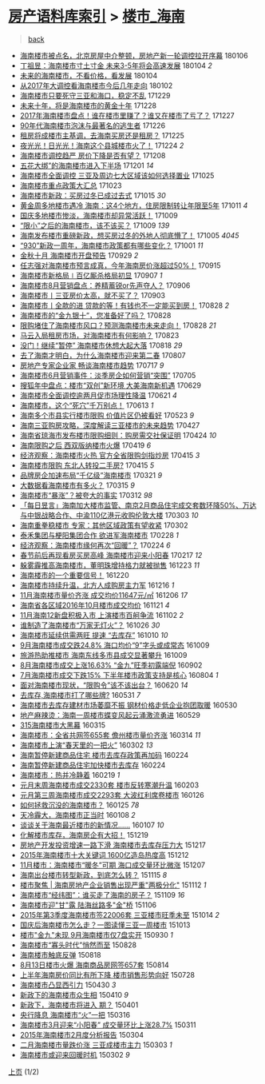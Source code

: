 [房产语料库索引](../../README.md)  > [楼市_海南](楼市_海南.md)
====
> [back](../README.md)

- [海南楼市被点名，北京房屋中介整顿，房地产新一轮调控拉开序幕](http://jkwz.applinzi.com/ittc/7055415556834853905.html#%E6%B5%B7%E5%8D%97%E6%A5%BC%E5%B8%82%E8%A2%AB%E7%82%B9%E5%90%8D%EF%BC%8C%E5%8C%97%E4%BA%AC%E6%88%BF%E5%B1%8B%E4%B8%AD%E4%BB%8B%E6%95%B4%E9%A1%BF%EF%BC%8C%E6%88%BF%E5%9C%B0%E4%BA%A7%E6%96%B0%E4%B8%80%E8%BD%AE%E8%B0%83%E6%8E%A7%E6%8B%89%E5%BC%80%E5%BA%8F%E5%B9%95) 180106  
- [丁祖昱：海南楼市寸土寸金 未来3-5年将会高速发展](http://jkwz.applinzi.com/ittc/7054755002902381578.html#%E4%B8%81%E7%A5%96%E6%98%B1%EF%BC%9A%E6%B5%B7%E5%8D%97%E6%A5%BC%E5%B8%82%E5%AF%B8%E5%9C%9F%E5%AF%B8%E9%87%91+%E6%9C%AA%E6%9D%A53-5%E5%B9%B4%E5%B0%86%E4%BC%9A%E9%AB%98%E9%80%9F%E5%8F%91%E5%B1%95) 180104 *2* 
- [未来的海南楼市，不看价格，看发展](http://jkwz.applinzi.com/ittc/7054683966051714054.html#%E6%9C%AA%E6%9D%A5%E7%9A%84%E6%B5%B7%E5%8D%97%E6%A5%BC%E5%B8%82%EF%BC%8C%E4%B8%8D%E7%9C%8B%E4%BB%B7%E6%A0%BC%EF%BC%8C%E7%9C%8B%E5%8F%91%E5%B1%95) 180104  
- [从2017年大调控看海南楼市今后几年走向](http://jkwz.applinzi.com/ittc/7053997019255800838.html#%E4%BB%8E2017%E5%B9%B4%E5%A4%A7%E8%B0%83%E6%8E%A7%E7%9C%8B%E6%B5%B7%E5%8D%97%E6%A5%BC%E5%B8%82%E4%BB%8A%E5%90%8E%E5%87%A0%E5%B9%B4%E8%B5%B0%E5%90%91) 180102  
- [海南楼市只要死守三亚和海口，稳定不乱](http://jkwz.applinzi.com/ittc/7052295206609617936.html#%E6%B5%B7%E5%8D%97%E6%A5%BC%E5%B8%82%E5%8F%AA%E8%A6%81%E6%AD%BB%E5%AE%88%E4%B8%89%E4%BA%9A%E5%92%8C%E6%B5%B7%E5%8F%A3%EF%BC%8C%E7%A8%B3%E5%AE%9A%E4%B8%8D%E4%B9%B1) 171229  
- [未来十年，将是海南楼市的黄金十年](http://jkwz.applinzi.com/ittc/7052075358738711568.html#%E6%9C%AA%E6%9D%A5%E5%8D%81%E5%B9%B4%EF%BC%8C%E5%B0%86%E6%98%AF%E6%B5%B7%E5%8D%97%E6%A5%BC%E5%B8%82%E7%9A%84%E9%BB%84%E9%87%91%E5%8D%81%E5%B9%B4) 171228  
- [2017年海南楼市盘点！谁在楼市里赚了？谁又在楼市了亏了？](http://jkwz.applinzi.com/ittc/7051717406374757393.html#2017%E5%B9%B4%E6%B5%B7%E5%8D%97%E6%A5%BC%E5%B8%82%E7%9B%98%E7%82%B9%EF%BC%81%E8%B0%81%E5%9C%A8%E6%A5%BC%E5%B8%82%E9%87%8C%E8%B5%9A%E4%BA%86%EF%BC%9F%E8%B0%81%E5%8F%88%E5%9C%A8%E6%A5%BC%E5%B8%82%E4%BA%86%E4%BA%8F%E4%BA%86%EF%BC%9F) 171227  
- [90年代海南楼市泡沫与最著名的逃生者](http://jkwz.applinzi.com/ittc/7051435366442075153.html#90%E5%B9%B4%E4%BB%A3%E6%B5%B7%E5%8D%97%E6%A5%BC%E5%B8%82%E6%B3%A1%E6%B2%AB%E4%B8%8E%E6%9C%80%E8%91%97%E5%90%8D%E7%9A%84%E9%80%83%E7%94%9F%E8%80%85) 171226  
- [租房将成楼市主基调，去海南买房还是租房？](http://jkwz.applinzi.com/ittc/7050934816134923280.html#%E7%A7%9F%E6%88%BF%E5%B0%86%E6%88%90%E6%A5%BC%E5%B8%82%E4%B8%BB%E5%9F%BA%E8%B0%83%EF%BC%8C%E5%8E%BB%E6%B5%B7%E5%8D%97%E4%B9%B0%E6%88%BF%E8%BF%98%E6%98%AF%E7%A7%9F%E6%88%BF%EF%BC%9F) 171225  
- [夜光光！日光光！海南这个县城楼市火了！](http://jkwz.applinzi.com/ittc/7050584133846172689.html#%E5%A4%9C%E5%85%89%E5%85%89%EF%BC%81%E6%97%A5%E5%85%89%E5%85%89%EF%BC%81%E6%B5%B7%E5%8D%97%E8%BF%99%E4%B8%AA%E5%8E%BF%E5%9F%8E%E6%A5%BC%E5%B8%82%E7%81%AB%E4%BA%86%EF%BC%81) 171224 *2* 
- [海南楼市调控趋严 房价下降是否有望？](http://jkwz.applinzi.com/ittc/7044758867374769169.html#%E6%B5%B7%E5%8D%97%E6%A5%BC%E5%B8%82%E8%B0%83%E6%8E%A7%E8%B6%8B%E4%B8%A5+%E6%88%BF%E4%BB%B7%E4%B8%8B%E9%99%8D%E6%98%AF%E5%90%A6%E6%9C%89%E6%9C%9B%EF%BC%9F) 171208  
- [五花大绑”的海南楼市进入下半场](http://jkwz.applinzi.com/ittc/7042167320724636688.html#%E4%BA%94%E8%8A%B1%E5%A4%A7%E7%BB%91%E2%80%9D%E7%9A%84%E6%B5%B7%E5%8D%97%E6%A5%BC%E5%B8%82%E8%BF%9B%E5%85%A5%E4%B8%8B%E5%8D%8A%E5%9C%BA) 171201 *14* 
- [海南楼市全面调控 三亚及周边七大区域该如何选择置业](http://jkwz.applinzi.com/ittc/7028367324812411921.html#%E6%B5%B7%E5%8D%97%E6%A5%BC%E5%B8%82%E5%85%A8%E9%9D%A2%E8%B0%83%E6%8E%A7+%E4%B8%89%E4%BA%9A%E5%8F%8A%E5%91%A8%E8%BE%B9%E4%B8%83%E5%A4%A7%E5%8C%BA%E5%9F%9F%E8%AF%A5%E5%A6%82%E4%BD%95%E9%80%89%E6%8B%A9%E7%BD%AE%E4%B8%9A) 171025  
- [海南楼市重点政策大汇总](http://jkwz.applinzi.com/ittc/7027657137235428369.html#%E6%B5%B7%E5%8D%97%E6%A5%BC%E5%B8%82%E9%87%8D%E7%82%B9%E6%94%BF%E7%AD%96%E5%A4%A7%E6%B1%87%E6%80%BB) 171023  
- [海南楼市新政：买房过冬已成过去式](http://jkwz.applinzi.com/ittc/7023872338028921872.html#%E6%B5%B7%E5%8D%97%E6%A5%BC%E5%B8%82%E6%96%B0%E6%94%BF%EF%BC%9A%E4%B9%B0%E6%88%BF%E8%BF%87%E5%86%AC%E5%B7%B2%E6%88%90%E8%BF%87%E5%8E%BB%E5%BC%8F) 171015 *30* 
- [黄金周多地楼市遇冷 海南：这4个地方，住房限制转让年限至5年](http://jkwz.applinzi.com/ittc/7023222134619505680.html#%E9%BB%84%E9%87%91%E5%91%A8%E5%A4%9A%E5%9C%B0%E6%A5%BC%E5%B8%82%E9%81%87%E5%86%B7+%E6%B5%B7%E5%8D%97%EF%BC%9A%E8%BF%994%E4%B8%AA%E5%9C%B0%E6%96%B9%EF%BC%8C%E4%BD%8F%E6%88%BF%E9%99%90%E5%88%B6%E8%BD%AC%E8%AE%A9%E5%B9%B4%E9%99%90%E8%87%B35%E5%B9%B4) 171011 *4* 
- [国庆多地楼市惨淡，海南楼市却异常活跃！](http://jkwz.applinzi.com/ittc/7022358818774844432.html#%E5%9B%BD%E5%BA%86%E5%A4%9A%E5%9C%B0%E6%A5%BC%E5%B8%82%E6%83%A8%E6%B7%A1%EF%BC%8C%E6%B5%B7%E5%8D%97%E6%A5%BC%E5%B8%82%E5%8D%B4%E5%BC%82%E5%B8%B8%E6%B4%BB%E8%B7%83%EF%BC%81) 171009  
- [“限小”之后的海南楼市，该不该买？](http://jkwz.applinzi.com/ittc/7022348008149222416.html#%E2%80%9C%E9%99%90%E5%B0%8F%E2%80%9D%E4%B9%8B%E5%90%8E%E7%9A%84%E6%B5%B7%E5%8D%97%E6%A5%BC%E5%B8%82%EF%BC%8C%E8%AF%A5%E4%B8%8D%E8%AF%A5%E4%B9%B0%EF%BC%9F) 171009 *139* 
- [海南发布楼市重磅新政，想买房过冬的外地人彻底懵了！](http://jkwz.applinzi.com/ittc/7021077789036512272.html#%E6%B5%B7%E5%8D%97%E5%8F%91%E5%B8%83%E6%A5%BC%E5%B8%82%E9%87%8D%E7%A3%85%E6%96%B0%E6%94%BF%EF%BC%8C%E6%83%B3%E4%B9%B0%E6%88%BF%E8%BF%87%E5%86%AC%E7%9A%84%E5%A4%96%E5%9C%B0%E4%BA%BA%E5%BD%BB%E5%BA%95%E6%87%B5%E4%BA%86%EF%BC%81) 171005 *4045* 
- [“930”新政一周年，海南楼市政策都有哪些变化？](http://jkwz.applinzi.com/ittc/7019214686594270225.html#%E2%80%9C930%E2%80%9D%E6%96%B0%E6%94%BF%E4%B8%80%E5%91%A8%E5%B9%B4%EF%BC%8C%E6%B5%B7%E5%8D%97%E6%A5%BC%E5%B8%82%E6%94%BF%E7%AD%96%E9%83%BD%E6%9C%89%E5%93%AA%E4%BA%9B%E5%8F%98%E5%8C%96%EF%BC%9F) 171001 *11* 
- [金秋十月 海南楼市开盘预告](http://jkwz.applinzi.com/ittc/7018652226514584593.html#%E9%87%91%E7%A7%8B%E5%8D%81%E6%9C%88+%E6%B5%B7%E5%8D%97%E6%A5%BC%E5%B8%82%E5%BC%80%E7%9B%98%E9%A2%84%E5%91%8A) 170929 *2* 
- [任志强对海南楼市预言成真，今年海南房价涨超过50%！](http://jkwz.applinzi.com/ittc/7013571998343758865.html#%E4%BB%BB%E5%BF%97%E5%BC%BA%E5%AF%B9%E6%B5%B7%E5%8D%97%E6%A5%BC%E5%B8%82%E9%A2%84%E8%A8%80%E6%88%90%E7%9C%9F%EF%BC%8C%E4%BB%8A%E5%B9%B4%E6%B5%B7%E5%8D%97%E6%88%BF%E4%BB%B7%E6%B6%A8%E8%B6%85%E8%BF%8750%25%EF%BC%81) 170915  
- [海南楼市新格局∣百亿厮杀格局初显](http://jkwz.applinzi.com/ittc/7010599606885549073.html#%E6%B5%B7%E5%8D%97%E6%A5%BC%E5%B8%82%E6%96%B0%E6%A0%BC%E5%B1%80%E2%88%A3%E7%99%BE%E4%BA%BF%E5%8E%AE%E6%9D%80%E6%A0%BC%E5%B1%80%E5%88%9D%E6%98%BE) 170907 *1* 
- [海南楼市8月营销盘点：养精蓄锐or先声夺人？](http://jkwz.applinzi.com/ittc/7010134507632722960.html#%E6%B5%B7%E5%8D%97%E6%A5%BC%E5%B8%828%E6%9C%88%E8%90%A5%E9%94%80%E7%9B%98%E7%82%B9%EF%BC%9A%E5%85%BB%E7%B2%BE%E8%93%84%E9%94%90or%E5%85%88%E5%A3%B0%E5%A4%BA%E4%BA%BA%EF%BC%9F) 170906  
- [海南楼市丨三亚房价太高，就不买了？](http://jkwz.applinzi.com/ittc/7009020269073794064.html#%E6%B5%B7%E5%8D%97%E6%A5%BC%E5%B8%82%E4%B8%A8%E4%B8%89%E4%BA%9A%E6%88%BF%E4%BB%B7%E5%A4%AA%E9%AB%98%EF%BC%8C%E5%B0%B1%E4%B8%8D%E4%B9%B0%E4%BA%86%EF%BC%9F) 170903  
- [海南楼市丨全款的进 贷款的等！有钱也不一定能买到房！](http://jkwz.applinzi.com/ittc/7006870918675301392.html#%E6%B5%B7%E5%8D%97%E6%A5%BC%E5%B8%82%E4%B8%A8%E5%85%A8%E6%AC%BE%E7%9A%84%E8%BF%9B+%E8%B4%B7%E6%AC%BE%E7%9A%84%E7%AD%89%EF%BC%81%E6%9C%89%E9%92%B1%E4%B9%9F%E4%B8%8D%E4%B8%80%E5%AE%9A%E8%83%BD%E4%B9%B0%E5%88%B0%E6%88%BF%EF%BC%81) 170828 *2* 
- [海南楼市的“金九银十”，您准备好了吗？](http://jkwz.applinzi.com/ittc/7006791312219833360.html#%E6%B5%B7%E5%8D%97%E6%A5%BC%E5%B8%82%E7%9A%84%E2%80%9C%E9%87%91%E4%B9%9D%E9%93%B6%E5%8D%81%E2%80%9D%EF%BC%8C%E6%82%A8%E5%87%86%E5%A4%87%E5%A5%BD%E4%BA%86%E5%90%97%EF%BC%9F) 170828  
- [限购堵住了海南楼市风口？预测海南楼市未来走向！](http://jkwz.applinzi.com/ittc/7006785037541049361.html#%E9%99%90%E8%B4%AD%E5%A0%B5%E4%BD%8F%E4%BA%86%E6%B5%B7%E5%8D%97%E6%A5%BC%E5%B8%82%E9%A3%8E%E5%8F%A3%EF%BC%9F%E9%A2%84%E6%B5%8B%E6%B5%B7%E5%8D%97%E6%A5%BC%E5%B8%82%E6%9C%AA%E6%9D%A5%E8%B5%B0%E5%90%91%EF%BC%81) 170828 *21* 
- [马云入局租房市场，对海南楼市有何影响？](http://jkwz.applinzi.com/ittc/7004788858125026320.html#%E9%A9%AC%E4%BA%91%E5%85%A5%E5%B1%80%E7%A7%9F%E6%88%BF%E5%B8%82%E5%9C%BA%EF%BC%8C%E5%AF%B9%E6%B5%B7%E5%8D%97%E6%A5%BC%E5%B8%82%E6%9C%89%E4%BD%95%E5%BD%B1%E5%93%8D%EF%BC%9F) 170823  
- [没门！继续“暂停” 海南楼市休想大起大落](http://jkwz.applinzi.com/ittc/7003077162444522512.html#%E6%B2%A1%E9%97%A8%EF%BC%81%E7%BB%A7%E7%BB%AD%E2%80%9C%E6%9A%82%E5%81%9C%E2%80%9D+%E6%B5%B7%E5%8D%97%E6%A5%BC%E5%B8%82%E4%BC%91%E6%83%B3%E5%A4%A7%E8%B5%B7%E5%A4%A7%E8%90%BD) 170818 *29* 
- [去了海南才明白，为什么海南楼市迎来第二春](http://jkwz.applinzi.com/ittc/6999090561670448144.html#%E5%8E%BB%E4%BA%86%E6%B5%B7%E5%8D%97%E6%89%8D%E6%98%8E%E7%99%BD%EF%BC%8C%E4%B8%BA%E4%BB%80%E4%B9%88%E6%B5%B7%E5%8D%97%E6%A5%BC%E5%B8%82%E8%BF%8E%E6%9D%A5%E7%AC%AC%E4%BA%8C%E6%98%A5) 170807  
- [房地产专家企业家 畅谈海南楼市趋势](http://jkwz.applinzi.com/ittc/6991163839243355153.html#%E6%88%BF%E5%9C%B0%E4%BA%A7%E4%B8%93%E5%AE%B6%E4%BC%81%E4%B8%9A%E5%AE%B6+%E7%95%85%E8%B0%88%E6%B5%B7%E5%8D%97%E6%A5%BC%E5%B8%82%E8%B6%8B%E5%8A%BF) 170717 *9* 
- [海南楼市6月营销事件：淡季房企如何营销“突围”](http://jkwz.applinzi.com/ittc/6986759621610832912.html#%E6%B5%B7%E5%8D%97%E6%A5%BC%E5%B8%826%E6%9C%88%E8%90%A5%E9%94%80%E4%BA%8B%E4%BB%B6%EF%BC%9A%E6%B7%A1%E5%AD%A3%E6%88%BF%E4%BC%81%E5%A6%82%E4%BD%95%E8%90%A5%E9%94%80%E2%80%9C%E7%AA%81%E5%9B%B4%E2%80%9D) 170705  
- [搜狐年中盘点：楼市“双创”新环境 大美海南新机遇](http://jkwz.applinzi.com/ittc/6984551518727308293.html#%E6%90%9C%E7%8B%90%E5%B9%B4%E4%B8%AD%E7%9B%98%E7%82%B9%EF%BC%9A%E6%A5%BC%E5%B8%82%E2%80%9C%E5%8F%8C%E5%88%9B%E2%80%9D%E6%96%B0%E7%8E%AF%E5%A2%83+%E5%A4%A7%E7%BE%8E%E6%B5%B7%E5%8D%97%E6%96%B0%E6%9C%BA%E9%81%87) 170629  
- [海南楼市全面调控逾两月促市场理性降温](http://jkwz.applinzi.com/ittc/6981574842397492229.html#%E6%B5%B7%E5%8D%97%E6%A5%BC%E5%B8%82%E5%85%A8%E9%9D%A2%E8%B0%83%E6%8E%A7%E9%80%BE%E4%B8%A4%E6%9C%88%E4%BF%83%E5%B8%82%E5%9C%BA%E7%90%86%E6%80%A7%E9%99%8D%E6%B8%A9) 170621 *4* 
- [海南楼市，这个“死穴”千万别点！](http://jkwz.applinzi.com/ittc/6978717335874438149.html#%E6%B5%B7%E5%8D%97%E6%A5%BC%E5%B8%82%EF%BC%8C%E8%BF%99%E4%B8%AA%E2%80%9C%E6%AD%BB%E7%A9%B4%E2%80%9D%E5%8D%83%E4%B8%87%E5%88%AB%E7%82%B9%EF%BC%81) 170613 *1* 
- [海南多个市县实行楼市限购 价值片区仍被看好](http://jkwz.applinzi.com/ittc/6970900121578374148.html#%E6%B5%B7%E5%8D%97%E5%A4%9A%E4%B8%AA%E5%B8%82%E5%8E%BF%E5%AE%9E%E8%A1%8C%E6%A5%BC%E5%B8%82%E9%99%90%E8%B4%AD+%E4%BB%B7%E5%80%BC%E7%89%87%E5%8C%BA%E4%BB%8D%E8%A2%AB%E7%9C%8B%E5%A5%BD) 170523 *9* 
- [海南三亚购房攻略，深度解读三亚楼市的未来趋势](http://jkwz.applinzi.com/ittc/6961260016177775621.html#%E6%B5%B7%E5%8D%97%E4%B8%89%E4%BA%9A%E8%B4%AD%E6%88%BF%E6%94%BB%E7%95%A5%EF%BC%8C%E6%B7%B1%E5%BA%A6%E8%A7%A3%E8%AF%BB%E4%B8%89%E4%BA%9A%E6%A5%BC%E5%B8%82%E7%9A%84%E6%9C%AA%E6%9D%A5%E8%B6%8B%E5%8A%BF) 170427  
- [海南省琼海市发布楼市限购细则：购房需交社保证明](http://jkwz.applinzi.com/ittc/6960099981628277765.html#%E6%B5%B7%E5%8D%97%E7%9C%81%E7%90%BC%E6%B5%B7%E5%B8%82%E5%8F%91%E5%B8%83%E6%A5%BC%E5%B8%82%E9%99%90%E8%B4%AD%E7%BB%86%E5%88%99%EF%BC%9A%E8%B4%AD%E6%88%BF%E9%9C%80%E4%BA%A4%E7%A4%BE%E4%BF%9D%E8%AF%81%E6%98%8E) 170424 *10* 
- [海南限购之后 西双版纳楼市火爆](http://jkwz.applinzi.com/ittc/6958031594823615492.html#%E6%B5%B7%E5%8D%97%E9%99%90%E8%B4%AD%E4%B9%8B%E5%90%8E+%E8%A5%BF%E5%8F%8C%E7%89%88%E7%BA%B3%E6%A5%BC%E5%B8%82%E7%81%AB%E7%88%86) 170419 *6* 
- [经济观察：海南楼市火热 官方全省限购剑指炒房](http://jkwz.applinzi.com/ittc/6956702446008140804.html#%E7%BB%8F%E6%B5%8E%E8%A7%82%E5%AF%9F%EF%BC%9A%E6%B5%B7%E5%8D%97%E6%A5%BC%E5%B8%82%E7%81%AB%E7%83%AD+%E5%AE%98%E6%96%B9%E5%85%A8%E7%9C%81%E9%99%90%E8%B4%AD%E5%89%91%E6%8C%87%E7%82%92%E6%88%BF) 170415 *3* 
- [海南楼市限购 东北人转投二手房?](http://jkwz.applinzi.com/ittc/6956682100467041285.html#%E6%B5%B7%E5%8D%97%E6%A5%BC%E5%B8%82%E9%99%90%E8%B4%AD+%E4%B8%9C%E5%8C%97%E4%BA%BA%E8%BD%AC%E6%8A%95%E4%BA%8C%E6%89%8B%E6%88%BF%3F) 170415 *5* 
- [品牌房企加速布局“千亿级”海南楼市](http://jkwz.applinzi.com/ittc/6947478049548420100.html#%E5%93%81%E7%89%8C%E6%88%BF%E4%BC%81%E5%8A%A0%E9%80%9F%E5%B8%83%E5%B1%80%E2%80%9C%E5%8D%83%E4%BA%BF%E7%BA%A7%E2%80%9D%E6%B5%B7%E5%8D%97%E6%A5%BC%E5%B8%82) 170321 *9* 
- [大数据看海南楼市有多火？](http://jkwz.applinzi.com/ittc/6945177596387132421.html#%E5%A4%A7%E6%95%B0%E6%8D%AE%E7%9C%8B%E6%B5%B7%E5%8D%97%E6%A5%BC%E5%B8%82%E6%9C%89%E5%A4%9A%E7%81%AB%EF%BC%9F) 170315 *9* 
- [海南楼市“暴涨”？被夸大的事实](http://jkwz.applinzi.com/ittc/6944125284960961540.html#%E6%B5%B7%E5%8D%97%E6%A5%BC%E5%B8%82%E2%80%9C%E6%9A%B4%E6%B6%A8%E2%80%9D%EF%BC%9F%E8%A2%AB%E5%A4%B8%E5%A4%A7%E7%9A%84%E4%BA%8B%E5%AE%9E) 170312 *98* 
- [「每日昱言」海南加大楼市监管、南京2月商品住宅成交套数环降50%、万达与中银战略合作、中渝110亿港元收购伦敦大楼](http://jkwz.applinzi.com/ittc/6940708262025626628.html#%E3%80%8C%E6%AF%8F%E6%97%A5%E6%98%B1%E8%A8%80%E3%80%8D%E6%B5%B7%E5%8D%97%E5%8A%A0%E5%A4%A7%E6%A5%BC%E5%B8%82%E7%9B%91%E7%AE%A1%E3%80%81%E5%8D%97%E4%BA%AC2%E6%9C%88%E5%95%86%E5%93%81%E4%BD%8F%E5%AE%85%E6%88%90%E4%BA%A4%E5%A5%97%E6%95%B0%E7%8E%AF%E9%99%8D50%25%E3%80%81%E4%B8%87%E8%BE%BE%E4%B8%8E%E4%B8%AD%E9%93%B6%E6%88%98%E7%95%A5%E5%90%88%E4%BD%9C%E3%80%81%E4%B8%AD%E6%B8%9D110%E4%BA%BF%E6%B8%AF%E5%85%83%E6%94%B6%E8%B4%AD%E4%BC%A6%E6%95%A6%E5%A4%A7%E6%A5%BC) 170303 *10* 
- [海南重拳稳楼市 专家：其他区域政策有望收紧](http://jkwz.applinzi.com/ittc/6940513136267494405.html#%E6%B5%B7%E5%8D%97%E9%87%8D%E6%8B%B3%E7%A8%B3%E6%A5%BC%E5%B8%82+%E4%B8%93%E5%AE%B6%EF%BC%9A%E5%85%B6%E4%BB%96%E5%8C%BA%E5%9F%9F%E6%94%BF%E7%AD%96%E6%9C%89%E6%9C%9B%E6%94%B6%E7%B4%A7) 170302  
- [泰禾集团与梗阳集团合作 欲进军海南楼市](http://jkwz.applinzi.com/ittc/6939579520708510725.html#%E6%B3%B0%E7%A6%BE%E9%9B%86%E5%9B%A2%E4%B8%8E%E6%A2%97%E9%98%B3%E9%9B%86%E5%9B%A2%E5%90%88%E4%BD%9C+%E6%AC%B2%E8%BF%9B%E5%86%9B%E6%B5%B7%E5%8D%97%E6%A5%BC%E5%B8%82) 170228 *1* 
- [经济观察：海南楼市缘何再次“回暖”？](http://jkwz.applinzi.com/ittc/6938175569324934149.html#%E7%BB%8F%E6%B5%8E%E8%A7%82%E5%AF%9F%EF%BC%9A%E6%B5%B7%E5%8D%97%E6%A5%BC%E5%B8%82%E7%BC%98%E4%BD%95%E5%86%8D%E6%AC%A1%E2%80%9C%E5%9B%9E%E6%9A%96%E2%80%9D%EF%BC%9F) 170224 *6* 
- [春节前后再现看房买房高峰 海南楼市迎来小阳春](http://jkwz.applinzi.com/ittc/6935626909827466244.html#%E6%98%A5%E8%8A%82%E5%89%8D%E5%90%8E%E5%86%8D%E7%8E%B0%E7%9C%8B%E6%88%BF%E4%B9%B0%E6%88%BF%E9%AB%98%E5%B3%B0+%E6%B5%B7%E5%8D%97%E6%A5%BC%E5%B8%82%E8%BF%8E%E6%9D%A5%E5%B0%8F%E9%98%B3%E6%98%A5) 170217 *12* 
- [躲雾霾推高海南楼市，董明珠增持格力就被抛售](http://jkwz.applinzi.com/ittc/6914753202171151365.html#%E8%BA%B2%E9%9B%BE%E9%9C%BE%E6%8E%A8%E9%AB%98%E6%B5%B7%E5%8D%97%E6%A5%BC%E5%B8%82%EF%BC%8C%E8%91%A3%E6%98%8E%E7%8F%A0%E5%A2%9E%E6%8C%81%E6%A0%BC%E5%8A%9B%E5%B0%B1%E8%A2%AB%E6%8A%9B%E5%94%AE) 161223 *11* 
- [海南楼市的一个重要信号！](http://jkwz.applinzi.com/ittc/6913679275848107012.html#%E6%B5%B7%E5%8D%97%E6%A5%BC%E5%B8%82%E7%9A%84%E4%B8%80%E4%B8%AA%E9%87%8D%E8%A6%81%E4%BF%A1%E5%8F%B7%EF%BC%81) 161220  
- [海南楼市持续升温，北方人成购房主力军](http://jkwz.applinzi.com/ittc/6912242514743804932.html#%E6%B5%B7%E5%8D%97%E6%A5%BC%E5%B8%82%E6%8C%81%E7%BB%AD%E5%8D%87%E6%B8%A9%EF%BC%8C%E5%8C%97%E6%96%B9%E4%BA%BA%E6%88%90%E8%B4%AD%E6%88%BF%E4%B8%BB%E5%8A%9B%E5%86%9B) 161216 *1* 
- [11月海南楼市量价齐涨 成交均价11647元/㎡](http://jkwz.applinzi.com/ittc/6908449738331784196.html#11%E6%9C%88%E6%B5%B7%E5%8D%97%E6%A5%BC%E5%B8%82%E9%87%8F%E4%BB%B7%E9%BD%90%E6%B6%A8+%E6%88%90%E4%BA%A4%E5%9D%87%E4%BB%B711647%E5%85%83%2F%E3%8E%A1) 161206 *17* 
- [海南省各区域2016年10月楼市成交均价](http://jkwz.applinzi.com/ittc/6902989555677791237.html#%E6%B5%B7%E5%8D%97%E7%9C%81%E5%90%84%E5%8C%BA%E5%9F%9F2016%E5%B9%B410%E6%9C%88%E6%A5%BC%E5%B8%82%E6%88%90%E4%BA%A4%E5%9D%87%E4%BB%B7) 161121 *4* 
- [11月海南12新盘积极入市 上演楼市百舸争流](http://jkwz.applinzi.com/ittc/6895837494762800133.html#11%E6%9C%88%E6%B5%B7%E5%8D%9712%E6%96%B0%E7%9B%98%E7%A7%AF%E6%9E%81%E5%85%A5%E5%B8%82+%E4%B8%8A%E6%BC%94%E6%A5%BC%E5%B8%82%E7%99%BE%E8%88%B8%E4%BA%89%E6%B5%81) 161102 *2* 
- [谁制造了海南楼市“万家无灯火”？](http://jkwz.applinzi.com/ittc/6893236036133454853.html#%E8%B0%81%E5%88%B6%E9%80%A0%E4%BA%86%E6%B5%B7%E5%8D%97%E6%A5%BC%E5%B8%82%E2%80%9C%E4%B8%87%E5%AE%B6%E6%97%A0%E7%81%AF%E7%81%AB%E2%80%9D%EF%BC%9F) 161026 *30* 
- [海南楼市延续供需两旺 提速 “去库存”](http://jkwz.applinzi.com/ittc/6887344610854044676.html#%E6%B5%B7%E5%8D%97%E6%A5%BC%E5%B8%82%E5%BB%B6%E7%BB%AD%E4%BE%9B%E9%9C%80%E4%B8%A4%E6%97%BA+%E6%8F%90%E9%80%9F+%E2%80%9C%E5%8E%BB%E5%BA%93%E5%AD%98%E2%80%9D) 161010 *10* 
- [9月海南楼市成交跌24.8% 海口均价“9”字头或成常态](http://jkwz.applinzi.com/ittc/6887008980492092421.html#9%E6%9C%88%E6%B5%B7%E5%8D%97%E6%A5%BC%E5%B8%82%E6%88%90%E4%BA%A4%E8%B7%8C24.8%25+%E6%B5%B7%E5%8F%A3%E5%9D%87%E4%BB%B7%E2%80%9C9%E2%80%9D%E5%AD%97%E5%A4%B4%E6%88%96%E6%88%90%E5%B8%B8%E6%80%81) 161009  
- [旅游热助推楼市 海南东线多市县成交显著攀升](http://jkwz.applinzi.com/ittc/6886927258446464004.html#%E6%97%85%E6%B8%B8%E7%83%AD%E5%8A%A9%E6%8E%A8%E6%A5%BC%E5%B8%82+%E6%B5%B7%E5%8D%97%E4%B8%9C%E7%BA%BF%E5%A4%9A%E5%B8%82%E5%8E%BF%E6%88%90%E4%BA%A4%E6%98%BE%E8%91%97%E6%94%80%E5%8D%87) 161009  
- [8月海南楼市成交上涨16.63% “金九”旺季初露端倪](http://jkwz.applinzi.com/ittc/6873328567487824901.html#8%E6%9C%88%E6%B5%B7%E5%8D%97%E6%A5%BC%E5%B8%82%E6%88%90%E4%BA%A4%E4%B8%8A%E6%B6%A816.63%25+%E2%80%9C%E9%87%91%E4%B9%9D%E2%80%9D%E6%97%BA%E5%AD%A3%E5%88%9D%E9%9C%B2%E7%AB%AF%E5%80%AA) 160902  
- [7月海南楼市成交下跌15% 下半年楼市政策支持是核心](http://jkwz.applinzi.com/ittc/6862532432372433924.html#7%E6%9C%88%E6%B5%B7%E5%8D%97%E6%A5%BC%E5%B8%82%E6%88%90%E4%BA%A4%E4%B8%8B%E8%B7%8C15%25+%E4%B8%8B%E5%8D%8A%E5%B9%B4%E6%A5%BC%E5%B8%82%E6%94%BF%E7%AD%96%E6%94%AF%E6%8C%81%E6%98%AF%E6%A0%B8%E5%BF%83) 160804 *1* 
- [面对海南楼市现状，“限购令”该不该出台？](http://jkwz.applinzi.com/ittc/6845819210173006853.html#%E9%9D%A2%E5%AF%B9%E6%B5%B7%E5%8D%97%E6%A5%BC%E5%B8%82%E7%8E%B0%E7%8A%B6%EF%BC%8C%E2%80%9C%E9%99%90%E8%B4%AD%E4%BB%A4%E2%80%9D%E8%AF%A5%E4%B8%8D%E8%AF%A5%E5%87%BA%E5%8F%B0%EF%BC%9F) 160620 *14* 
- [去库存,海南楼市打了哪些牌?](http://jkwz.applinzi.com/ittc/6838340398204060676.html#%E5%8E%BB%E5%BA%93%E5%AD%98%2C%E6%B5%B7%E5%8D%97%E6%A5%BC%E5%B8%82%E6%89%93%E4%BA%86%E5%93%AA%E4%BA%9B%E7%89%8C%3F) 160531 *7* 
- [海南楼市去库存建材市场萎靡不振 钢材价格走低企业抱团取暖](http://jkwz.applinzi.com/ittc/6837969873699079173.html#%E6%B5%B7%E5%8D%97%E6%A5%BC%E5%B8%82%E5%8E%BB%E5%BA%93%E5%AD%98%E5%BB%BA%E6%9D%90%E5%B8%82%E5%9C%BA%E8%90%8E%E9%9D%A1%E4%B8%8D%E6%8C%AF+%E9%92%A2%E6%9D%90%E4%BB%B7%E6%A0%BC%E8%B5%B0%E4%BD%8E%E4%BC%81%E4%B8%9A%E6%8A%B1%E5%9B%A2%E5%8F%96%E6%9A%96) 160530  
- [地产麻辣烫：海南一周楼市蝶变风起云涌激流勇进](http://jkwz.applinzi.com/ittc/6837595971189736453.html#%E5%9C%B0%E4%BA%A7%E9%BA%BB%E8%BE%A3%E7%83%AB%EF%BC%9A%E6%B5%B7%E5%8D%97%E4%B8%80%E5%91%A8%E6%A5%BC%E5%B8%82%E8%9D%B6%E5%8F%98%E9%A3%8E%E8%B5%B7%E4%BA%91%E6%B6%8C%E6%BF%80%E6%B5%81%E5%8B%87%E8%BF%9B) 160529  
- [315海南楼市大黑幕](http://jkwz.applinzi.com/ittc/6809763741277094916.html#315%E6%B5%B7%E5%8D%97%E6%A5%BC%E5%B8%82%E5%A4%A7%E9%BB%91%E5%B9%95) 160315  
- [海南楼市：全省共网签655套 儋州楼市量价齐涨](http://jkwz.applinzi.com/ittc/6809445687687119877.html#%E6%B5%B7%E5%8D%97%E6%A5%BC%E5%B8%82%EF%BC%9A%E5%85%A8%E7%9C%81%E5%85%B1%E7%BD%91%E7%AD%BE655%E5%A5%97+%E5%84%8B%E5%B7%9E%E6%A5%BC%E5%B8%82%E9%87%8F%E4%BB%B7%E9%BD%90%E6%B6%A8) 160314 *11* 
- [海南楼市上演“春天里的一把火”](http://jkwz.applinzi.com/ittc/6804938371445031940.html#%E6%B5%B7%E5%8D%97%E6%A5%BC%E5%B8%82%E4%B8%8A%E6%BC%94%E2%80%9C%E6%98%A5%E5%A4%A9%E9%87%8C%E7%9A%84%E4%B8%80%E6%8A%8A%E7%81%AB%E2%80%9D) 160302 *13* 
- [海南暂停新建商品住宅 楼市去库存政策再加码](http://jkwz.applinzi.com/ittc/6802448713393898500.html#%E6%B5%B7%E5%8D%97%E6%9A%82%E5%81%9C%E6%96%B0%E5%BB%BA%E5%95%86%E5%93%81%E4%BD%8F%E5%AE%85+%E6%A5%BC%E5%B8%82%E5%8E%BB%E5%BA%93%E5%AD%98%E6%94%BF%E7%AD%96%E5%86%8D%E5%8A%A0%E7%A0%81) 160224  
- [海南暂停新建商品住宅加快楼市去库存](http://jkwz.applinzi.com/ittc/6802408721225352197.html#%E6%B5%B7%E5%8D%97%E6%9A%82%E5%81%9C%E6%96%B0%E5%BB%BA%E5%95%86%E5%93%81%E4%BD%8F%E5%AE%85%E5%8A%A0%E5%BF%AB%E6%A5%BC%E5%B8%82%E5%8E%BB%E5%BA%93%E5%AD%98) 160224  
- [海南楼市：热并冷静着](http://jkwz.applinzi.com/ittc/6800351050712220677.html#%E6%B5%B7%E5%8D%97%E6%A5%BC%E5%B8%82%EF%BC%9A%E7%83%AD%E5%B9%B6%E5%86%B7%E9%9D%99%E7%9D%80) 160219 *1* 
- [元月末周海南楼市成交2330套 楼市反转寒潮升温](http://jkwz.applinzi.com/ittc/6794525192453882884.html#%E5%85%83%E6%9C%88%E6%9C%AB%E5%91%A8%E6%B5%B7%E5%8D%97%E6%A5%BC%E5%B8%82%E6%88%90%E4%BA%A42330%E5%A5%97+%E6%A5%BC%E5%B8%82%E5%8F%8D%E8%BD%AC%E5%AF%92%E6%BD%AE%E5%8D%87%E6%B8%A9) 160203  
- [元月第三周海南楼市成交2293套 大波红利席卷楼市](http://jkwz.applinzi.com/ittc/6791567078754616325.html#%E5%85%83%E6%9C%88%E7%AC%AC%E4%B8%89%E5%91%A8%E6%B5%B7%E5%8D%97%E6%A5%BC%E5%B8%82%E6%88%90%E4%BA%A42293%E5%A5%97+%E5%A4%A7%E6%B3%A2%E7%BA%A2%E5%88%A9%E5%B8%AD%E5%8D%B7%E6%A5%BC%E5%B8%82) 160126  
- [如何拯救沉没的海南楼市？](http://jkwz.applinzi.com/ittc/6791291742804509700.html#%E5%A6%82%E4%BD%95%E6%8B%AF%E6%95%91%E6%B2%89%E6%B2%A1%E7%9A%84%E6%B5%B7%E5%8D%97%E6%A5%BC%E5%B8%82%EF%BC%9F) 160125 *78* 
- [天冷霾大，海南楼市正当时](http://jkwz.applinzi.com/ittc/6784767854893335557.html#%E5%A4%A9%E5%86%B7%E9%9C%BE%E5%A4%A7%EF%BC%8C%E6%B5%B7%E5%8D%97%E6%A5%BC%E5%B8%82%E6%AD%A3%E5%BD%93%E6%97%B6) 160108 *2* 
- [谈谈关于海南最近楼市的新情况......](http://jkwz.applinzi.com/ittc/6784592134627918852.html#%E8%B0%88%E8%B0%88%E5%85%B3%E4%BA%8E%E6%B5%B7%E5%8D%97%E6%9C%80%E8%BF%91%E6%A5%BC%E5%B8%82%E7%9A%84%E6%96%B0%E6%83%85%E5%86%B5......) 160107 *10* 
- [化解楼市库存，海南房企有大招！](http://jkwz.applinzi.com/ittc/6777112339329582085.html#%E5%8C%96%E8%A7%A3%E6%A5%BC%E5%B8%82%E5%BA%93%E5%AD%98%EF%BC%8C%E6%B5%B7%E5%8D%97%E6%88%BF%E4%BC%81%E6%9C%89%E5%A4%A7%E6%8B%9B%EF%BC%81) 151219  
- [房地产开发投资增速一路下滑 海南楼市去库存压力大](http://jkwz.applinzi.com/ittc/6776726521318474757.html#%E6%88%BF%E5%9C%B0%E4%BA%A7%E5%BC%80%E5%8F%91%E6%8A%95%E8%B5%84%E5%A2%9E%E9%80%9F%E4%B8%80%E8%B7%AF%E4%B8%8B%E6%BB%91+%E6%B5%B7%E5%8D%97%E6%A5%BC%E5%B8%82%E5%8E%BB%E5%BA%93%E5%AD%98%E5%8E%8B%E5%8A%9B%E5%A4%A7) 151217  
- [2015年海南楼市十大关键词 1600亿造岛热度高](http://jkwz.applinzi.com/ittc/6774863603446580228.html#2015%E5%B9%B4%E6%B5%B7%E5%8D%97%E6%A5%BC%E5%B8%82%E5%8D%81%E5%A4%A7%E5%85%B3%E9%94%AE%E8%AF%8D+1600%E4%BA%BF%E9%80%A0%E5%B2%9B%E7%83%AD%E5%BA%A6%E9%AB%98) 151212  
- [11月楼市：海南楼市“暖冬”可期 海口成交量环比微涨](http://jkwz.applinzi.com/ittc/6772488315848885252.html#11%E6%9C%88%E6%A5%BC%E5%B8%82%EF%BC%9A%E6%B5%B7%E5%8D%97%E6%A5%BC%E5%B8%82%E2%80%9C%E6%9A%96%E5%86%AC%E2%80%9D%E5%8F%AF%E6%9C%9F+%E6%B5%B7%E5%8F%A3%E6%88%90%E4%BA%A4%E9%87%8F%E7%8E%AF%E6%AF%94%E5%BE%AE%E6%B6%A8) 151207  
- [海南出台楼市转型新政，到底怎么转？](http://jkwz.applinzi.com/ittc/6765057138141692932.html#%E6%B5%B7%E5%8D%97%E5%87%BA%E5%8F%B0%E6%A5%BC%E5%B8%82%E8%BD%AC%E5%9E%8B%E6%96%B0%E6%94%BF%EF%BC%8C%E5%88%B0%E5%BA%95%E6%80%8E%E4%B9%88%E8%BD%AC%EF%BC%9F) 151115 *8* 
- [楼市聚焦 | 海南房地产企业销售出现严重&quot;两极分化&quot;](http://jkwz.applinzi.com/ittc/6763900258333754372.html#%E6%A5%BC%E5%B8%82%E8%81%9A%E7%84%A6+%7C+%E6%B5%B7%E5%8D%97%E6%88%BF%E5%9C%B0%E4%BA%A7%E4%BC%81%E4%B8%9A%E9%94%80%E5%94%AE%E5%87%BA%E7%8E%B0%E4%B8%A5%E9%87%8D%26quot%3B%E4%B8%A4%E6%9E%81%E5%88%86%E5%8C%96%26quot%3B) 151112 *1* 
- [海南楼市“经纬图”：谁买走了海南的房子？](http://jkwz.applinzi.com/ittc/6762619684428186628.html#%E6%B5%B7%E5%8D%97%E6%A5%BC%E5%B8%82%E2%80%9C%E7%BB%8F%E7%BA%AC%E5%9B%BE%E2%80%9D%EF%BC%9A%E8%B0%81%E4%B9%B0%E8%B5%B0%E4%BA%86%E6%B5%B7%E5%8D%97%E7%9A%84%E6%88%BF%E5%AD%90%EF%BC%9F) 151109 *16* 
- [海南楼市迎&quot;甘&quot;露 陆海丝路多&quot;金&quot;桥](http://jkwz.applinzi.com/ittc/6761603817347220484.html#%E6%B5%B7%E5%8D%97%E6%A5%BC%E5%B8%82%E8%BF%8E%26quot%3B%E7%94%98%26quot%3B%E9%9C%B2+%E9%99%86%E6%B5%B7%E4%B8%9D%E8%B7%AF%E5%A4%9A%26quot%3B%E9%87%91%26quot%3B%E6%A1%A5) 151106  
- [2015年第3季度海南楼市签22006套 三亚楼市旺季未至](http://jkwz.applinzi.com/ittc/6753014278664045573.html#2015%E5%B9%B4%E7%AC%AC3%E5%AD%A3%E5%BA%A6%E6%B5%B7%E5%8D%97%E6%A5%BC%E5%B8%82%E7%AD%BE22006%E5%A5%97+%E4%B8%89%E4%BA%9A%E6%A5%BC%E5%B8%82%E6%97%BA%E5%AD%A3%E6%9C%AA%E8%87%B3) 151014 *2* 
- [国庆后海南楼市怎么走？一图读懂三亚一周楼市](http://jkwz.applinzi.com/ittc/6752636888478630916.html#%E5%9B%BD%E5%BA%86%E5%90%8E%E6%B5%B7%E5%8D%97%E6%A5%BC%E5%B8%82%E6%80%8E%E4%B9%88%E8%B5%B0%EF%BC%9F%E4%B8%80%E5%9B%BE%E8%AF%BB%E6%87%82%E4%B8%89%E4%BA%9A%E4%B8%80%E5%91%A8%E6%A5%BC%E5%B8%82) 151013  
- [楼市&quot;金九&quot;未现 9月海南楼市仅7盘实开](http://jkwz.applinzi.com/ittc/6747873688143758341.html#%E6%A5%BC%E5%B8%82%26quot%3B%E9%87%91%E4%B9%9D%26quot%3B%E6%9C%AA%E7%8E%B0+9%E6%9C%88%E6%B5%B7%E5%8D%97%E6%A5%BC%E5%B8%82%E4%BB%857%E7%9B%98%E5%AE%9E%E5%BC%80) 150930 *1* 
- [海南楼市“寡头时代”悄然而至](http://jkwz.applinzi.com/ittc/6735623977558737925.html#%E6%B5%B7%E5%8D%97%E6%A5%BC%E5%B8%82%E2%80%9C%E5%AF%A1%E5%A4%B4%E6%97%B6%E4%BB%A3%E2%80%9D%E6%82%84%E7%84%B6%E8%80%8C%E8%87%B3) 150828  
- [海南楼市触底反弹](http://jkwz.applinzi.com/ittc/547650615730364086.html#%E6%B5%B7%E5%8D%97%E6%A5%BC%E5%B8%82%E8%A7%A6%E5%BA%95%E5%8F%8D%E5%BC%B9) 150818  
- [8月13日楼市火爆 海南商品房网签657套](http://jkwz.applinzi.com/ittc/547650615710167932.html#8%E6%9C%8813%E6%97%A5%E6%A5%BC%E5%B8%82%E7%81%AB%E7%88%86+%E6%B5%B7%E5%8D%97%E5%95%86%E5%93%81%E6%88%BF%E7%BD%91%E7%AD%BE657%E5%A5%97) 150814  
- [上半年海南房价同比有所下降 楼市销售形势向好](http://jkwz.applinzi.com/ittc/547650611434621695.html#%E4%B8%8A%E5%8D%8A%E5%B9%B4%E6%B5%B7%E5%8D%97%E6%88%BF%E4%BB%B7%E5%90%8C%E6%AF%94%E6%9C%89%E6%89%80%E4%B8%8B%E9%99%8D+%E6%A5%BC%E5%B8%82%E9%94%80%E5%94%AE%E5%BD%A2%E5%8A%BF%E5%90%91%E5%A5%BD) 150728  
- [海南楼市凸显西引力](http://jkwz.applinzi.com/ittc/547650611405384588.html#%E6%B5%B7%E5%8D%97%E6%A5%BC%E5%B8%82%E5%87%B8%E6%98%BE%E8%A5%BF%E5%BC%95%E5%8A%9B) 150430 *3* 
- [新政下的海南楼市众生相](http://jkwz.applinzi.com/ittc/547650611405319540.html#%E6%96%B0%E6%94%BF%E4%B8%8B%E7%9A%84%E6%B5%B7%E5%8D%97%E6%A5%BC%E5%B8%82%E4%BC%97%E7%94%9F%E7%9B%B8) 150410 *9* 
- [新政下，海南楼市将进入 期？](http://jkwz.applinzi.com/ittc/547650611402053848.html#%E6%96%B0%E6%94%BF%E4%B8%8B%EF%BC%8C%E6%B5%B7%E5%8D%97%E6%A5%BC%E5%B8%82%E5%B0%86%E8%BF%9B%E5%85%A5+%E6%9C%9F%EF%BC%9F) 150401  
- [央行降息 海南楼市“火”一把](http://jkwz.applinzi.com/ittc/547650611397252193.html#%E5%A4%AE%E8%A1%8C%E9%99%8D%E6%81%AF+%E6%B5%B7%E5%8D%97%E6%A5%BC%E5%B8%82%E2%80%9C%E7%81%AB%E2%80%9D%E4%B8%80%E6%8A%8A) 150316  
- [海南楼市3月迎来“小阳春” 成交量环比上涨28.7%](http://jkwz.applinzi.com/ittc/547650611396917529.html#%E6%B5%B7%E5%8D%97%E6%A5%BC%E5%B8%823%E6%9C%88%E8%BF%8E%E6%9D%A5%E2%80%9C%E5%B0%8F%E9%98%B3%E6%98%A5%E2%80%9D+%E6%88%90%E4%BA%A4%E9%87%8F%E7%8E%AF%E6%AF%94%E4%B8%8A%E6%B6%A828.7%25) 150311  
- [2015年海南楼市2月度分析报告](http://jkwz.applinzi.com/ittc/547650611395849689.html#2015%E5%B9%B4%E6%B5%B7%E5%8D%97%E6%A5%BC%E5%B8%822%E6%9C%88%E5%BA%A6%E5%88%86%E6%9E%90%E6%8A%A5%E5%91%8A) 150304  
- [二月海南楼市量跌价涨 三亚成楼市主力](http://jkwz.applinzi.com/ittc/547650611394300239.html#%E4%BA%8C%E6%9C%88%E6%B5%B7%E5%8D%97%E6%A5%BC%E5%B8%82%E9%87%8F%E8%B7%8C%E4%BB%B7%E6%B6%A8+%E4%B8%89%E4%BA%9A%E6%88%90%E6%A5%BC%E5%B8%82%E4%B8%BB%E5%8A%9B) 150303 *1* 
- [海南楼市或迎来回暖时机](http://jkwz.applinzi.com/ittc/547650611394883221.html#%E6%B5%B7%E5%8D%97%E6%A5%BC%E5%B8%82%E6%88%96%E8%BF%8E%E6%9D%A5%E5%9B%9E%E6%9A%96%E6%97%B6%E6%9C%BA) 150302 *9* 


 [上页](楼市_海南.md)           (1/2)